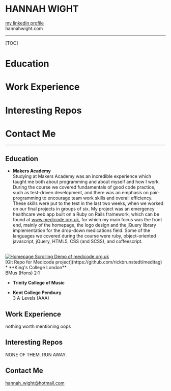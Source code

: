 HANNAH WIGHT
============

[my linkedin profile](http://uk.linkedin.com/pub/hannah-wight/83/363/25b/) <br>
hannahwight.com

-------

[TOC]
# Education
# Work Experience
# Interesting Repos
# Contact Me

-------

Education
---------

* **Makers Academy**<br>
Studying at Makers Academy was an incredible experience which taught me both about programming and about myself and how I work.  During the course we covered fundamentals of good code practice, such as test-driven development, and there was an emphasis on pair-programming to encourage team work skills and overall efficiency.  These skills were put to the test in the last two weeks, when we worked on our final projects in groups of six.  My project was an emergency healthcare web app built on a Ruby on Rails framework, which can be found at www.medicode.org.uk, for which my main focus was the front end, mainly of the homepage, the logo design and the jQuery library implementation for the drop-down medications field.  Some of the languages we covered during the course were ruby, object-oriented javascript, jQuery, HTML5, CSS (and SCSS), and coffeescript.  
<br> 
<a href="http://makeagif.com/xNGAVo" title="Homepage Scrolling Demo of medicode.org.uk"><img src="http://cdn.makeagif.com/media/5-13-2014/xNGAVo.gif" alt="Homepage Scrolling Demo of medicode.org.uk"></a>
<br>
[Git Repo for Medicode project](https://github.com/rickbrunstedt/meditag)
<br>
* **King's College London**<br>
	BMus (Hons) 2:1

* **Trinity College of Music**<br>

* **Kent College Pembury**<br>
	3 A-Levels (AAA)

Work Experience
---------------

nothing worth mentioning oops


Interesting Repos
-----------------

NONE OF THEM.  RUN AWAY.


Contact Me
----------

<hannah_wight@hotmail.com>
